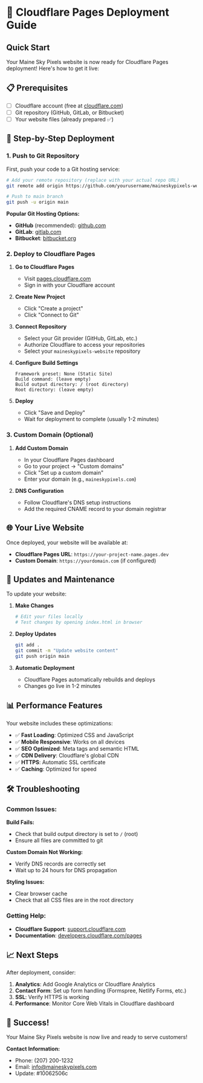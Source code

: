 # 🚀 Cloudflare Pages Deployment Guide

## Quick Start

Your Maine Sky Pixels website is now ready for Cloudflare Pages deployment! Here's how to get it live:

## 📋 Prerequisites

- [ ] Cloudflare account (free at [cloudflare.com](https://cloudflare.com))
- [ ] Git repository (GitHub, GitLab, or Bitbucket)
- [ ] Your website files (already prepared ✅)

## 🔧 Step-by-Step Deployment

### 1. Push to Git Repository

First, push your code to a Git hosting service:

```bash
# Add your remote repository (replace with your actual repo URL)
git remote add origin https://github.com/yourusername/maineskypixels-website.git

# Push to main branch
git push -u origin main
```

**Popular Git Hosting Options:**
- **GitHub** (recommended): [github.com](https://github.com)
- **GitLab**: [gitlab.com](https://gitlab.com)
- **Bitbucket**: [bitbucket.org](https://bitbucket.org)

### 2. Deploy to Cloudflare Pages

1. **Go to Cloudflare Pages**
   - Visit [pages.cloudflare.com](https://pages.cloudflare.com)
   - Sign in with your Cloudflare account

2. **Create New Project**
   - Click "Create a project"
   - Click "Connect to Git"

3. **Connect Repository**
   - Select your Git provider (GitHub, GitLab, etc.)
   - Authorize Cloudflare to access your repositories
   - Select your `maineskypixels-website` repository

4. **Configure Build Settings**
   ```
   Framework preset: None (Static Site)
   Build command: (leave empty)
   Build output directory: / (root directory)
   Root directory: (leave empty)
   ```

5. **Deploy**
   - Click "Save and Deploy"
   - Wait for deployment to complete (usually 1-2 minutes)

### 3. Custom Domain (Optional)

1. **Add Custom Domain**
   - In your Cloudflare Pages dashboard
   - Go to your project → "Custom domains"
   - Click "Set up a custom domain"
   - Enter your domain (e.g., `maineskypixels.com`)

2. **DNS Configuration**
   - Follow Cloudflare's DNS setup instructions
   - Add the required CNAME record to your domain registrar

## 🌐 Your Live Website

Once deployed, your website will be available at:
- **Cloudflare Pages URL**: `https://your-project-name.pages.dev`
- **Custom Domain**: `https://yourdomain.com` (if configured)

## 🔄 Updates and Maintenance

To update your website:

1. **Make Changes**
   ```bash
   # Edit your files locally
   # Test changes by opening index.html in browser
   ```

2. **Deploy Updates**
   ```bash
   git add .
   git commit -m "Update website content"
   git push origin main
   ```

3. **Automatic Deployment**
   - Cloudflare Pages automatically rebuilds and deploys
   - Changes go live in 1-2 minutes

## 📊 Performance Features

Your website includes these optimizations:

- ✅ **Fast Loading**: Optimized CSS and JavaScript
- ✅ **Mobile Responsive**: Works on all devices
- ✅ **SEO Optimized**: Meta tags and semantic HTML
- ✅ **CDN Delivery**: Cloudflare's global CDN
- ✅ **HTTPS**: Automatic SSL certificate
- ✅ **Caching**: Optimized for speed

## 🛠️ Troubleshooting

### Common Issues:

**Build Fails:**
- Check that build output directory is set to `/` (root)
- Ensure all files are committed to git

**Custom Domain Not Working:**
- Verify DNS records are correctly set
- Wait up to 24 hours for DNS propagation

**Styling Issues:**
- Clear browser cache
- Check that all CSS files are in the root directory

### Getting Help:

- **Cloudflare Support**: [support.cloudflare.com](https://support.cloudflare.com)
- **Documentation**: [developers.cloudflare.com/pages](https://developers.cloudflare.com/pages)

## 📈 Next Steps

After deployment, consider:

1. **Analytics**: Add Google Analytics or Cloudflare Analytics
2. **Contact Form**: Set up form handling (Formspree, Netlify Forms, etc.)
3. **SSL**: Verify HTTPS is working
4. **Performance**: Monitor Core Web Vitals in Cloudflare dashboard

## 🎉 Success!

Your Maine Sky Pixels website is now live and ready to serve customers!

**Contact Information:**
- Phone: (207) 200-1232
- Email: info@maineskypixels.com
- Update: #10062506c
